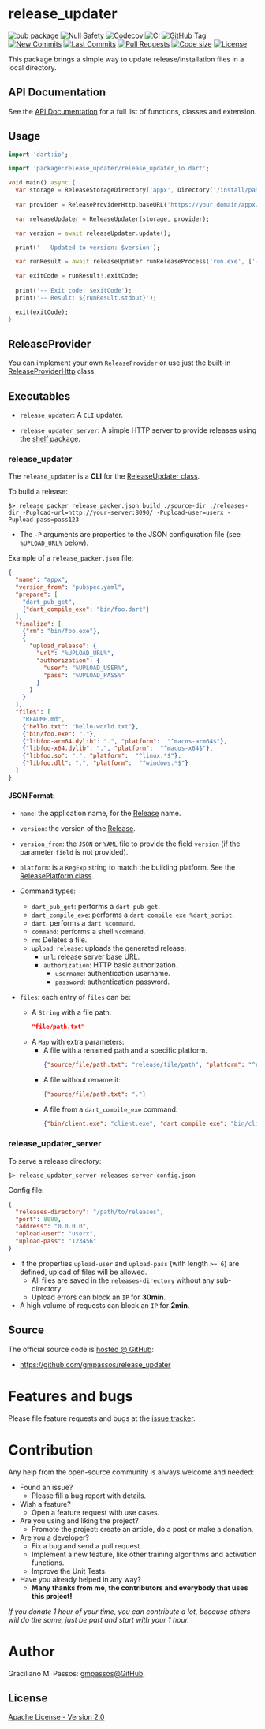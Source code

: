 # release_updater

[![pub package](https://img.shields.io/pub/v/release_updater.svg?logo=dart&logoColor=00b9fc)](https://pub.dev/packages/release_updater)
[![Null Safety](https://img.shields.io/badge/null-safety-brightgreen)](https://dart.dev/null-safety)
[![Codecov](https://img.shields.io/codecov/c/github/gmpassos/release_updater)](https://app.codecov.io/gh/gmpassos/release_updater)
[![CI](https://img.shields.io/github/workflow/status/gmpassos/release_updater/Dart%20CI/master?logo=github-actions&logoColor=white)](https://github.com/gmpassos/release_updater/actions)
[![GitHub Tag](https://img.shields.io/github/v/tag/gmpassos/release_updater?logo=git&logoColor=white)](https://github.com/gmpassos/release_updater/releases)
[![New Commits](https://img.shields.io/github/commits-since/gmpassos/release_updater/latest?logo=git&logoColor=white)](https://github.com/gmpassos/release_updater/network)
[![Last Commits](https://img.shields.io/github/last-commit/gmpassos/release_updater?logo=git&logoColor=white)](https://github.com/gmpassos/release_updater/commits/master)
[![Pull Requests](https://img.shields.io/github/issues-pr/gmpassos/release_updater?logo=github&logoColor=white)](https://github.com/gmpassos/release_updater/pulls)
[![Code size](https://img.shields.io/github/languages/code-size/gmpassos/release_updater?logo=github&logoColor=white)](https://github.com/gmpassos/release_updater)
[![License](https://img.shields.io/github/license/gmpassos/release_updater?logo=open-source-initiative&logoColor=green)](https://github.com/gmpassos/release_updater/blob/master/LICENSE)

This package brings a simple way to update release/installation files in a local directory.

## API Documentation

See the [API Documentation][api_doc] for a full list of functions, classes and extension.

[api_doc]: https://pub.dev/documentation/release_updater/latest/

## Usage

```dart
import 'dart:io';

import 'package:release_updater/release_updater_io.dart';

void main() async {
  var storage = ReleaseStorageDirectory('appx', Directory('/install/path'));
  
  var provider = ReleaseProviderHttp.baseURL('https://your.domain/appx/releases');

  var releaseUpdater = ReleaseUpdater(storage, provider);

  var version = await releaseUpdater.update();

  print('-- Updated to version: $version');

  var runResult = await releaseUpdater.runReleaseProcess('run.exe', ['-a']);

  var exitCode = runResult!.exitCode;
  
  print('-- Exit code: $exitCode');
  print('-- Result: ${runResult.stdout}');

  exit(exitCode);
}
```

## ReleaseProvider

You can implement your own `ReleaseProvider` or use just the built-in [ReleaseProviderHttp][ReleaseProviderHttp_class] class.

[ReleaseProviderHttp_class]: https://pub.dev/documentation/release_updater/latest/release_updater.io/ReleaseProviderHttp-class.html

## Executables

- `release_updater`: A `CLI` updater. 

- `release_updater_server`: A simple HTTP server to provide releases using the [shelf package][shelf].

[shelf]: https://pub.dev/packages/shelf

### release_updater

The `release_updater` is a **CLI** for the [ReleaseUpdater class][ReleaseUpdater_class].

To build a release:

```shell
$> release_packer release_packer.json build ./source-dir ./releases-dir -Pupload-url=http://your-server:8090/ -Pupload-user=userx -Pupload-pass=pass123
```

- The `-P` arguments are properties to the JSON configuration file (see `%UPLOAD_URL%` below).

Example of a `release_packer.json` file:

```json
{
  "name": "appx",
  "version_from": "pubspec.yaml",
  "prepare": [
    "dart_pub_get",
    {"dart_compile_exe": "bin/foo.dart"}
  ],
  "finalize": [
    {"rm": "bin/foo.exe"},
    {
      "upload_release": {
        "url": "%UPLOAD_URL%",
        "authorization": {
          "user": "%UPLOAD_USER%",
          "pass": "%UPLOAD_PASS%"
        }
      }
    }
  ],
  "files": [
    "README.md",
    {"hello.txt": "hello-world.txt"},
    {"bin/foo.exe": "."},
    {"libfoo-arm64.dylib": ".", "platform":  "^macos-arm64$"},
    {"libfoo-x64.dylib": ".", "platform":  "^macos-x64$"},
    {"libfoo.so": ".", "platform":  "^linux.*$"},
    {"libfoo.dll": ".", "platform":  "^windows.*$"}
  ]
}
```

#### JSON Format:

- `name`: the application name, for the [Release][Release_class] name.

- `version`: the version of the [Release][Release_class].

- `version_from`: the `JSON` or `YAML` file to provide the field `version` (if the parameter `field` is not provided).

- `platform`: is a `RegExp` string to match the building platform. See the [ReleasePlatform class][ReleasePlatform_class].

- Command types:
  - `dart_pub_get`: performs a `dart pub get`.
  - `dart_compile_exe`: performs a `dart compile exe %dart_script`.
  - `dart`: performs a `dart %command`.
  - `command`: performs a shell `%command`.
  - `rm`: Deletes a file.
  - `upload_release`: uploads the generated release.
    - `url`: release server base URL.
    - `authorization`: HTTP basic authorization.
      - `username`: authentication username.
      - `password`: authentication password.

- `files`: each entry of `files` can be:
  - A `String` with a file path:
    ```JSON
    "file/path.txt"
    ```
  - A `Map` with extra parameters:
    - A file with a renamed path and a specific platform.
      ```JSON
      {"source/file/path.txt": "release/file/path", "platform": "^regexp"}
      ```
    - A file without rename it:
      ```JSON
      {"source/file/path.txt": "."}
      ```
    - A file from a `dart_compile_exe` command:
      ```JSON
      {"bin/client.exe": "client.exe", "dart_compile_exe": "bin/client.dart"}
      ```

[Release_class]: https://pub.dev/documentation/release_updater/latest/release_updater.io/Release-class.html  
[ReleasePlatform_class]: https://pub.dev/documentation/release_updater/latest/release_updater.io/ReleasePlatform-class.html
[ReleaseUpdater_class]: https://pub.dev/documentation/release_updater/latest/release_updater.io/ReleaseUpdater-class.html

### release_updater_server

To serve a release directory:
```shell
$> release_updater_server releases-server-config.json
```

Config file:
```JSON
{
  "releases-directory": "/path/to/releases",
  "port": 8090,
  "address": "0.0.0.0",
  "upload-user": "userx",
  "upload-pass": "123456"
}
```

- If the properties `upload-user` and `upload-pass` (with length `>= 6`) are defined,
  upload of files will be allowed.
  - All files are saved in the `releases-directory` without
    any sub-directory.
  - Upload errors can block an `IP` for **30min**.
- A high volume of requests can block an `IP` for **2min**. 

## Source

The official source code is [hosted @ GitHub][github_release_updater]:

- https://github.com/gmpassos/release_updater

[github_release_updater]: https://github.com/gmpassos/release_updater

# Features and bugs

Please file feature requests and bugs at the [issue tracker][tracker].

# Contribution

Any help from the open-source community is always welcome and needed:
- Found an issue?
    - Please fill a bug report with details.
- Wish a feature?
    - Open a feature request with use cases.
- Are you using and liking the project?
    - Promote the project: create an article, do a post or make a donation.
- Are you a developer?
    - Fix a bug and send a pull request.
    - Implement a new feature, like other training algorithms and activation functions.
    - Improve the Unit Tests.
- Have you already helped in any way?
    - **Many thanks from me, the contributors and everybody that uses this project!**

*If you donate 1 hour of your time, you can contribute a lot,
because others will do the same, just be part and start with your 1 hour.*

[tracker]: https://github.com/gmpassos/release_updater/issues

# Author

Graciliano M. Passos: [gmpassos@GitHub][github].

[github]: https://github.com/gmpassos

## License

[Apache License - Version 2.0][apache_license]

[apache_license]: https://www.apache.org/licenses/LICENSE-2.0.txt
